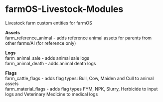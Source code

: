 # farmOS-Livestock-Modules 

Livestock farm custom entities for farmOS <br />

**Assets** <br />
farm_reference_animal - adds reference animal assets for parents from other farms/AI (for reference only) 

**Logs** <br />
farm_animal_sale - adds animal sale logs <br />
farm_animal_death - adds animal death logs  <br />

**Flags** <br />
farm_cattle_flags - adds flag types: Bull, Cow, Maiden and Cull to animal assets <br />
farm_material_flags - adds flag types FYM, NPK, Slurry, Herbicide to input logs and Veterinary Medicine to medical logs <br /> 
